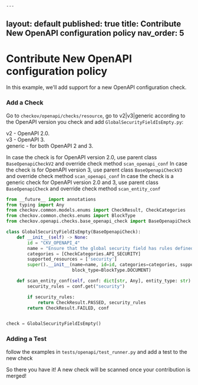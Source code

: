                                                                                      ---
layout: default
published: true
title: Contribute New OpenAPI configuration policy
nav_order: 5
---

# Contribute New OpenAPI configuration policy

In this example, we'll add support for a new OpenAPI configuration check.


### Add a Check

Go to `checkov/openapi/checks/resource`, go to v2|v3|generic according to the OpenAPI version you check and add `GlobalSecurityFieldIsEmpty.py`:

v2 - OpenAPI 2.0.  
v3 - OpenAPI 3.  
generic - for both OpenAPI 2 and 3.

In case the check is for OpenAPI version 2.0, use parent class `BaseOpenapiCheckV2` and override check method `scan_openapi_conf`
In case the check is for OpenAPI version 3, use parent class `BaseOpenapiCheckV3` and override check method `scan_openapi_conf`
In case the check is a generic check for OpenAPI version 2.0 and 3, use parent class `BaseOpenapiCheck` and override check method `scan_entity_conf`

```python
from __future__ import annotations
from typing import Any
from checkov.common.models.enums import CheckResult, CheckCategories
from checkov.common.checks.enums import BlockType
from checkov.openapi.checks.base_openapi_check import BaseOpenapiCheck

class GlobalSecurityFieldIsEmpty(BaseOpenapiCheck):
    def __init__(self) -> None:
        id = "CKV_OPENAPI_4"
        name = "Ensure that the global security field has rules defined"
        categories = [CheckCategories.API_SECURITY]
        supported_resources = ['security']
        super().__init__(name=name, id=id, categories=categories, supported_entities=supported_resources,
                         block_type=BlockType.DOCUMENT)

    def scan_entity_conf(self, conf: dict[str, Any], entity_type: str) -> tuple[CheckResult, dict[str, Any]]:
        security_rules = conf.get("security")

        if security_rules:
            return CheckResult.PASSED, security_rules
        return CheckResult.FAILED, conf


check = GlobalSecurityFieldIsEmpty()
```

### Adding a Test

follow the examples in `tests/openapi/test_runner.py` and add a test to the new check

So there you have it! A new check will be scanned once your contribution is merged!
